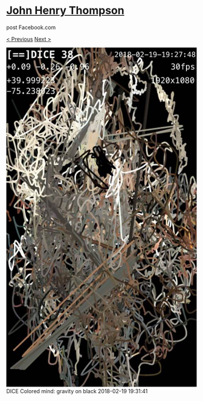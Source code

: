 # [John Henry Thompson](../README.md)
post Facebook.com

[< Previous](2018-02-20-1.md) [Next >](2018-02-19-2.md)

[![](../media/2018-02-19/Timeline-Photos-DICE-Colored-mind-gravity-on-black.jpg)](../README.md)
DICE Colored mind: gravity on black
2018-02-19 19:31:41